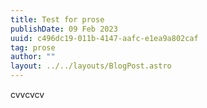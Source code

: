 ```yaml
---
title: Test for prose
publishDate: 09 Feb 2023
uuid: c496dc19-011b-4147-aafc-e1ea9a802caf
tag: prose
author: ""
layout: ../../layouts/BlogPost.astro
---
```

cvvcvcv